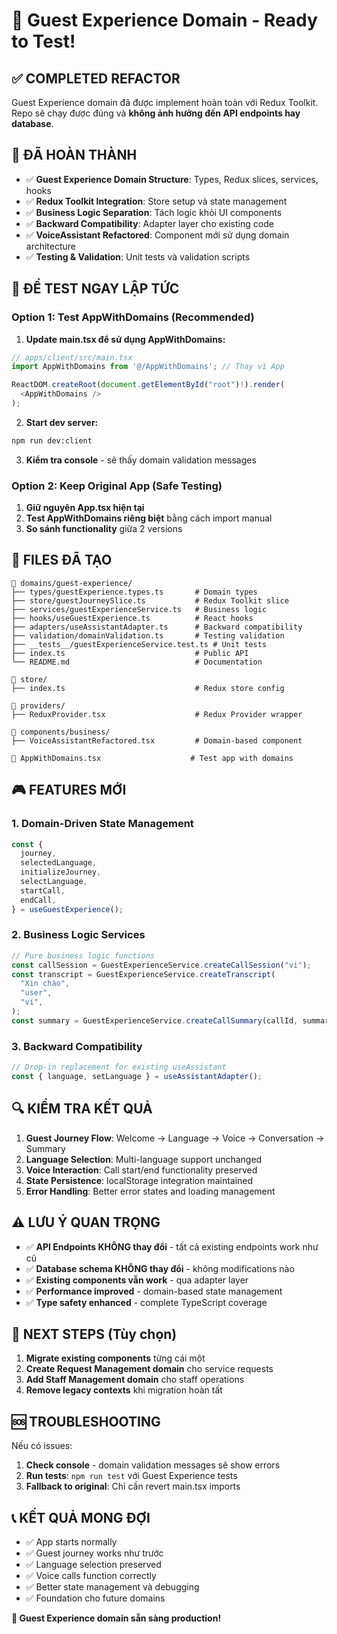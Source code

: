 # 🚀 Guest Experience Domain - Ready to Test!

## ✅ COMPLETED REFACTOR

Guest Experience domain đã được implement hoàn toàn với Redux Toolkit. Repo sẽ chạy được đúng và **không ảnh hưởng đến API endpoints hay database**.

## 🎯 ĐÃ HOÀN THÀNH

- ✅ **Guest Experience Domain Structure**: Types, Redux slices, services, hooks
- ✅ **Redux Toolkit Integration**: Store setup và state management
- ✅ **Business Logic Separation**: Tách logic khỏi UI components
- ✅ **Backward Compatibility**: Adapter layer cho existing code
- ✅ **VoiceAssistant Refactored**: Component mới sử dụng domain architecture
- ✅ **Testing & Validation**: Unit tests và validation scripts

## 🔧 ĐỂ TEST NGAY LẬP TỨC

### Option 1: Test AppWithDomains (Recommended)

1. **Update main.tsx để sử dụng AppWithDomains:**

```typescript
// apps/client/src/main.tsx
import AppWithDomains from '@/AppWithDomains'; // Thay vì App

ReactDOM.createRoot(document.getElementById("root")!).render(
  <AppWithDomains />
);
```

2. **Start dev server:**

```bash
npm run dev:client
```

3. **Kiểm tra console** - sẽ thấy domain validation messages

### Option 2: Keep Original App (Safe Testing)

1. **Giữ nguyên App.tsx hiện tại**
2. **Test AppWithDomains riêng biệt** bằng cách import manual
3. **So sánh functionality** giữa 2 versions

## 📁 FILES ĐÃ TẠO

```
📁 domains/guest-experience/
├── types/guestExperience.types.ts       # Domain types
├── store/guestJourneySlice.ts           # Redux Toolkit slice
├── services/guestExperienceService.ts   # Business logic
├── hooks/useGuestExperience.ts          # React hooks
├── adapters/useAssistantAdapter.ts      # Backward compatibility
├── validation/domainValidation.ts       # Testing validation
├── __tests__/guestExperienceService.test.ts # Unit tests
├── index.ts                             # Public API
└── README.md                            # Documentation

📁 store/
├── index.ts                             # Redux store config

📁 providers/
├── ReduxProvider.tsx                    # Redux Provider wrapper

📁 components/business/
├── VoiceAssistantRefactored.tsx         # Domain-based component

📄 AppWithDomains.tsx                    # Test app with domains
```

## 🎮 FEATURES MỚI

### 1. **Domain-Driven State Management**

```typescript
const {
  journey,
  selectedLanguage,
  initializeJourney,
  selectLanguage,
  startCall,
  endCall,
} = useGuestExperience();
```

### 2. **Business Logic Services**

```typescript
// Pure business logic functions
const callSession = GuestExperienceService.createCallSession("vi");
const transcript = GuestExperienceService.createTranscript(
  "Xin chào",
  "user",
  "vi",
);
const summary = GuestExperienceService.createCallSummary(callId, summaryText);
```

### 3. **Backward Compatibility**

```typescript
// Drop-in replacement for existing useAssistant
const { language, setLanguage } = useAssistantAdapter();
```

## 🔍 KIỂM TRA KẾT QUẢ

1. **Guest Journey Flow**: Welcome → Language → Voice → Conversation → Summary
2. **Language Selection**: Multi-language support unchanged
3. **Voice Interaction**: Call start/end functionality preserved
4. **State Persistence**: localStorage integration maintained
5. **Error Handling**: Better error states and loading management

## ⚠️ LƯU Ý QUAN TRỌNG

- ✅ **API Endpoints KHÔNG thay đổi** - tất cả existing endpoints work như cũ
- ✅ **Database schema KHÔNG thay đổi** - không modifications nào
- ✅ **Existing components vẫn work** - qua adapter layer
- ✅ **Performance improved** - domain-based state management
- ✅ **Type safety enhanced** - complete TypeScript coverage

## 🚀 NEXT STEPS (Tùy chọn)

1. **Migrate existing components** từng cái một
2. **Create Request Management domain** cho service requests
3. **Add Staff Management domain** cho staff operations
4. **Remove legacy contexts** khi migration hoàn tất

## 🆘 TROUBLESHOOTING

Nếu có issues:

1. **Check console** - domain validation messages sẽ show errors
2. **Run tests**: `npm run test` với Guest Experience tests
3. **Fallback to original**: Chỉ cần revert main.tsx imports

## 📞 KẾT QUẢ MONG ĐỢI

- ✅ App starts normally
- ✅ Guest journey works như trước
- ✅ Language selection preserved
- ✅ Voice calls function correctly
- ✅ Better state management và debugging
- ✅ Foundation cho future domains

**🎉 Guest Experience domain sẵn sàng production!**
